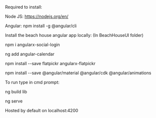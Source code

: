 Required to install:

Node JS: https://nodejs.org/en/

Angular: npm install -g @angular/cli

Install the beach house angular app locally: (In BeachHouseUI folder)

npm i angularx-social-login

ng add angular-calendar

npm install --save flatpickr angularx-flatpickr

npm install --save @angular/material @angular/cdk @angular/animations

To run type in cmd prompt:

ng build lib

ng serve

Hosted by default on localhost:4200
